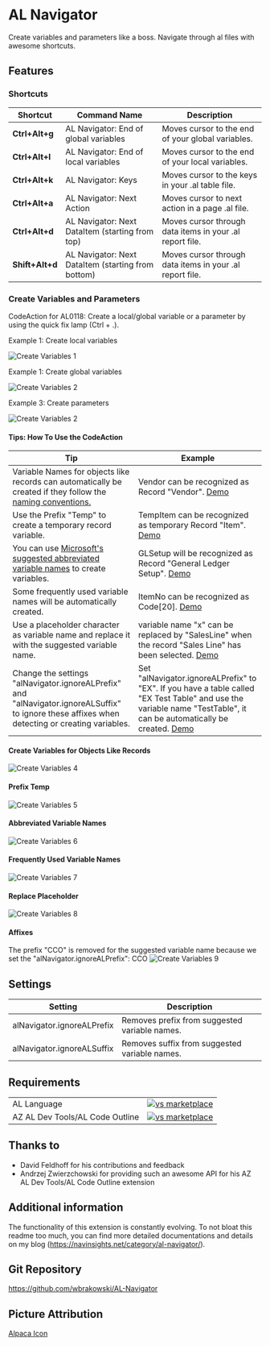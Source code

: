 # AL Navigator

Create variables and parameters like a boss. Navigate through al files with awesome shortcuts.

## Features

### Shortcuts

|Shortcut   |Command Name   |Description   |
|---|---|---|
|**Ctrl+Alt+g**   |AL Navigator: End of global variables  |Moves cursor to the end of your global variables.   |
|**Ctrl+Alt+l**   |AL Navigator: End of local variables   |Moves cursor to the end of your local variables.   |
|**Ctrl+Alt+k**   |AL Navigator: Keys  |Moves cursor to the keys in your .al table file.    |
|**Ctrl+Alt+a**   |AL Navigator: Next Action   |Moves cursor to next action in a page .al file.   |
|**Ctrl+Alt+d**   |AL Navigator: Next DataItem (starting from top)  |Moves cursor through data items in your .al report file.    |
|**Shift+Alt+d**   |AL Navigator: Next DataItem (starting from bottom)   |Moves cursor through data items in your .al report file.    |

### Create Variables and Parameters

CodeAction for AL0118: Create a local/global variable or a parameter by using the quick fix lamp (Ctrl + .).

Example 1: Create local variables

![Create Variables 1](resources/ALNavigator1.gif)

Example 1: Create global variables

![Create Variables 2](resources/ALNavigator2.gif)

Example 3: Create parameters

![Create Variables 2](resources/ALNavigator3.gif)

#### Tips: How To Use the CodeAction
|Tip   |Example   |
|---|---|
|Variable Names for objects like records can automatically be created if they follow the [naming conventions.](https://docs.microsoft.com/en-us/dynamics365/business-central/dev-itpro/compliance/apptest-bestpracticesforalcode#variable-and-field-naming "naming conventions.")   |Vendor can be recognized as Record "Vendor". [Demo](#create-variables-for-objects-like-records)   |
|Use the Prefix "Temp" to create a temporary record variable.   |TempItem can be recognized as temporary Record "Item". [Demo](#prefix-temp)   |
|You can use [Microsoft's suggested abbreviated variable names](https://community.dynamics.com/nav/w/designpatterns/162/suggested-abbreviations "Microsoft's suggested abbreviated variable names") to create variables.   |GLSetup will be recognized as Record "General Ledger Setup". [Demo](#abbreviated-variable-names)   |
|Some frequently used variable names will be automatically created.   |ItemNo can be recognized as Code[20]. [Demo](#frequently-used-variable-names)   |
|Use a placeholder character as variable name and replace it with the suggested variable name.   |variable name "x" can be replaced by "SalesLine" when the record "Sales Line" has been selected. [Demo](#replace-placeholder)   |
|Change the settings "alNavigator.ignoreALPrefix" and "alNavigator.ignoreALSuffix" to ignore these affixes when detecting or creating variables.   |   Set "alNavigator.ignoreALPrefix" to "EX". If you have a table called "EX Test Table" and use the variable name "TestTable", it can be automatically be created. [Demo](#affixes)   |

#### Create Variables for Objects Like Records
![Create Variables 4](resources/ALNavigator4.gif)

#### Prefix Temp
![Create Variables 5](resources/ALNavigator5.gif)

#### Abbreviated Variable Names
![Create Variables 6](resources/ALNavigator6.gif)

#### Frequently Used Variable Names
![Create Variables 7](resources/ALNavigator7.gif)

#### Replace Placeholder
![Create Variables 8](resources/ALNavigator8.gif)

#### Affixes
The prefix "CCO" is removed for the suggested variable name because we set the "alNavigator.ignoreALPrefix": CCO
![Create Variables 9](resources/ALNavigator9.gif)

## Settings
|Setting   |Description|
|---|---|
|alNavigator.ignoreALPrefix   |Removes prefix from suggested variable names.   |
|alNavigator.ignoreALSuffix   |Removes suffix from suggested variable names.   |






## Requirements

|              |         |
|--------------|---------|
| AL Language               | [![vs marketplace](https://img.shields.io/vscode-marketplace/v/ms-dynamics-smb.al.svg?label=vs%20marketplace)](https://marketplace.visualstudio.com/items?itemName=ms-dynamics-smb.al) |
| AZ AL Dev Tools/AL Code Outline           | [![vs marketplace](https://img.shields.io/vscode-marketplace/v/andrzejzwierzchowski.al-code-outline.svg?label=vs%20marketplace)](https://marketplace.visualstudio.com/items?itemName=andrzejzwierzchowski.al-code-outline) |

## Thanks to
- David Feldhoff for his contributions and feedback
- Andrzej Zwierzchowski for providing such an awesome API for his AZ AL Dev Tools/AL Code Outline extension

## Additional information
The functionality of this extension is constantly evolving.
To not bloat this readme too much, you can find more detailed documentations and details on my blog (https://navinsights.net/category/al-navigator/).

## Git Repository

https://github.com/wbrakowski/AL-Navigator

## Picture Attribution
<a href="https://vectorified.com/alpaca-icon">Alpaca Icon</a>
